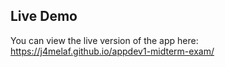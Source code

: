 ## Live Demo
You can view the live version of the app here:
https://j4melaf.github.io/appdev1-midterm-exam/